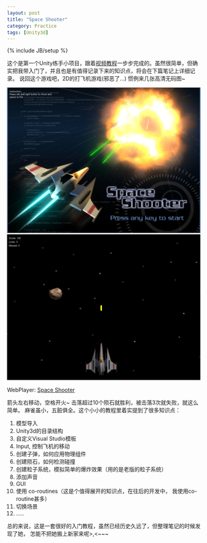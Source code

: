 ```yaml
---
layout: post
title: "Space Shooter"
category: Practice
tags: [Unity3d]
---
```

{% include JB/setup %}

这个是第一个Unity练手小项目，跟着<a href="http://www.3dbuzz.com/training/view/unity-standard/simple-2d-shooter" target="_blank">视频教程</a>一步步完成的。虽然很简单，但确实把我带入门了，并且也是有值得记录下来的知识点，将会在下篇笔记上详细记录。 
说回这个游戏吧，2D的打飞机游戏(邪恶了...) 惯例来几张高清无码图~
<!--break-->

<img src="/assets/custom/images/posts/SpaceShooter01.jpg" />

<img src="/assets/custom/images/posts/SpaceShooter02.jpg" />

WebPlayer: <a href="http://edwardwong.github.io/Asset/SpaceShooter.html" target="_blank">Space Shooter</a>

箭头左右移动，空格开火~ 击落超过10个陨石就胜利，被击落3次就失败，就这么简单。 麻雀虽小，五脏俱全。这个小小的教程里着实提到了很多知识点：  
1. 模型导入  
2. Unity3d的目录结构  
3. 自定义Visual Studio模板  
4. Input, 控制飞机的移动  
5. 创建子弹，如何应用物理组件  
6. 创建陨石，如何检测碰撞  
7. 创建粒子系统，模拟简单的爆炸效果（用的是老版的粒子系统）  
8. 添加声音  
9. GUI  
10. 使用 co-routines（这是个值得展开的知识点，在往后的开发中， 我使用co-routine甚多）  
11. 切换场景  
12. .....

总的来说，这是一套很好的入门教程，虽然已经历史久远了，但整理笔记的时候发现了她， 怎能不把她搬上新家来呢>,<~~~
